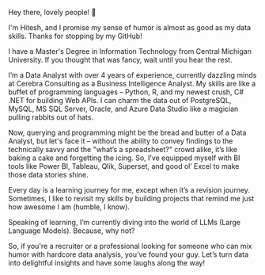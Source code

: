 Hey there, lovely people! 👋

I'm Hitesh, and I promise my sense of humor is almost as good as my data skills. Thanks for stopping by my GitHub!

I have a Master's Degree in Information Technology from Central Michigan University. If you thought that was fancy, wait until you hear the rest.

I’m a Data Analyst with over 4 years of experience, currently dazzling minds at Cerebra Consulting as a Business Intelligence Analyst. My skills are like a buffet of programming languages – Python, R, and my newest crush, C# .NET for building Web APIs. I can charm the data out of PostgreSQL, MySQL, MS SQL Server, Oracle, and Azure Data Studio like a magician pulling rabbits out of hats.

Now, querying and programming might be the bread and butter of a Data Analyst, but let's face it – without the ability to convey findings to the technically savvy and the "what’s a spreadsheet?" crowd alike, it’s like baking a cake and forgetting the icing. So, I’ve equipped myself with BI tools like Power BI, Tableau, Qlik, Superset, and good ol’ Excel to make those data stories shine.

Every day is a learning journey for me, except when it’s a revision journey. Sometimes, I like to revisit my skills by building projects that remind me just how awesome I am (humble, I know).

Speaking of learning, I’m currently diving into the world of LLMs (Large Language Models). Because, why not?

So, if you're a recruiter or a professional looking for someone who can mix humor with hardcore data analysis, you’ve found your guy. Let’s turn data into delightful insights and have some laughs along the way!
